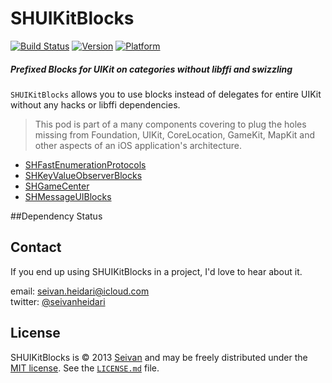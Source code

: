 # SHUIKitBlocks

[![Build Status](https://travis-ci.org/seivan/SHUIKitBlocks.png?branch=master)](https://travis-ci.org/seivan/SHUIKitBlocks)
[![Version](http://cocoapod-badges.herokuapp.com/v/SHUIKitBlocks/badge.png)](http://cocoadocs.org/docsets/SHUIKitBlocks)
[![Platform](http://cocoapod-badges.herokuapp.com/p/SHUIKitBlocks/badge.png)](http://cocoadocs.org/docsets/SHUIKitBlocks)


##### Prefixed Blocks for UIKit on categories __without__ libffi and swizzling


`SHUIKitBlocks` allows you to use blocks instead of delegates for entire UIKit without any hacks or libffi dependencies. 

> This pod is part of a many components covering to plug the holes missing from Foundation, UIKit, CoreLocation, GameKit, MapKit and other aspects of an iOS application's architecture. 

- [SHFastEnumerationProtocols](https://github.com/seivan/SHFastEnumerationProtocols)
- [SHKeyValueObserverBlocks](https://github.com/seivan/SHKeyValueObserverBlocks)
- [SHGameCenter](https://github.com/seivan/SHGameCenter)
- [SHMessageUIBlocks](https://github.com/seivan/SHMessageUIBlocks)


##Dependency Status



Contact
-------

If you end up using SHUIKitBlocks in a project, I'd love to hear about it.

email: [seivan.heidari@icloud.com](mailto:seivan.heidari@icloud.com)  
twitter: [@seivanheidari](https://twitter.com/seivanheidari)

## License

SHUIKitBlocks is © 2013 [Seivan](http://www.github.com/seivan) and may be freely
distributed under the [MIT license](http://opensource.org/licenses/MIT).
See the [`LICENSE.md`](https://github.com/seivan/SHUIKitBlocks/blob/master/LICENSE.md) file.
